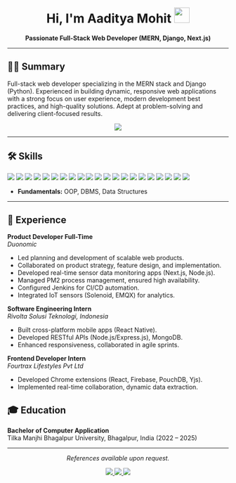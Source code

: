 

<h1 align="center">Hi, I'm Aaditya Mohit <img src="https://media.giphy.com/media/hvRJCLFzcasrR4ia7z/giphy.gif" width="35"></h1>

<p align="center">
  <b>Passionate Full-Stack Web Developer (MERN, Django, Next.js)</b>
</p>

---

## 🧑‍💻 Summary

Full-stack web developer specializing in the MERN stack and Django (Python). Experienced in building dynamic, responsive web applications with a strong focus on user experience, modern development best practices, and high-quality solutions. Adept at problem-solving and delivering client-focused results.<p align="center">
  <a href="https://port-folio-eight-lake.vercel.app/" target="_blank">
  <img src="https://img.shields.io/badge/Portfolio-blue?style=for-the-badge&logo=vercel&logoColor=white"/>
  </a>
</p>

---

## 🛠️ Skills

<p>
  <img src="https://img.shields.io/badge/Python-3776AB?style=flat-square&logo=python&logoColor=white"/>
  <img src="https://img.shields.io/badge/Java-007396?style=flat-square&logo=java&logoColor=white"/>
  <img src="https://img.shields.io/badge/JavaScript-F7DF1E?style=flat-square&logo=javascript&logoColor=black"/>
  <img src="https://img.shields.io/badge/HTML5-E34F26?style=flat-square&logo=html5&logoColor=white"/>
  <img src="https://img.shields.io/badge/CSS3-1572B6?style=flat-square&logo=css3&logoColor=white"/>
  <img src="https://img.shields.io/badge/React-20232A?style=flat-square&logo=react&logoColor=61DAFB"/>
  <img src="https://img.shields.io/badge/React_Native-20232A?style=flat-square&logo=react&logoColor=61DAFB"/>
  <img src="https://img.shields.io/badge/Express.js-404D59?style=flat-square&logo=express&logoColor=white"/>
  <img src="https://img.shields.io/badge/Node.js-339933?style=flat-square&logo=node.js&logoColor=white"/>
  <img src="https://img.shields.io/badge/Django-092E20?style=flat-square&logo=django&logoColor=white"/>
  <img src="https://img.shields.io/badge/Next.js-000000?style=flat-square&logo=next.js&logoColor=white"/>
  <img src="https://img.shields.io/badge/MongoDB-4EA94B?style=flat-square&logo=mongodb&logoColor=white"/>
  <img src="https://img.shields.io/badge/SQL-4479A1?style=flat-square&logo=postgresql&logoColor=white"/>
  <img src="https://img.shields.io/badge/Git-F05032?style=flat-square&logo=git&logoColor=white"/>
  <img src="https://img.shields.io/badge/GitHub-181717?style=flat-square&logo=github&logoColor=white"/>
  <img src="https://img.shields.io/badge/Netlify-00C7B7?style=flat-square&logo=netlify&logoColor=white"/>
  <img src="https://img.shields.io/badge/Unix-4EAA25?style=flat-square&logo=gnubash&logoColor=white"/>
  <img src="https://img.shields.io/badge/Webpack-8DD6F9?style=flat-square&logo=webpack&logoColor=black"/>
  <img src="https://img.shields.io/badge/VS%20Code-007ACC?style=flat-square&logo=visual-studio-code&logoColor=white"/>
  <img src="https://img.shields.io/badge/Firebase-FFCA28?style=flat-square&logo=firebase&logoColor=black"/>
  <img src="https://img.shields.io/badge/Figma-F24E1E?style=flat-square&logo=figma&logoColor=white"/>
</p>

- **Fundamentals:** OOP, DBMS, Data Structures

---


## 💼 Experience

**Product Developer Full-Time**  
*Duonomic*  
- Led planning and development of scalable web products.
- Collaborated on product strategy, feature design, and implementation.
- Developed real-time sensor data monitoring apps (Next.js, Node.js).
- Managed PM2 process management, ensured high availability.
- Configured Jenkins for CI/CD automation.
- Integrated IoT sensors (Solenoid, EMQX) for analytics.

**Software Engineering Intern**  
*Rivolta Solusi Teknologi, Indonesia*    
- Built cross-platform mobile apps (React Native).
- Developed RESTful APIs (Node.js/Express.js), MongoDB.
- Enhanced responsiveness, collaborated in agile sprints.

**Frontend Developer Intern**  
*Fourtrax Lifestyles Pvt Ltd* 
- Developed Chrome extensions (React, Firebase, PouchDB, Yjs).
- Implemented real-time collaboration, dynamic data extraction.
 
## 🎓 Education

**Bachelor of Computer Application**  
Tilka Manjhi Bhagalpur University, Bhagalpur, India (2022 – 2025)

---

<p align="center">
  <i>References available upon request.</i>
</p>

<p align="center">
  <a href="https://www.linkedin.com/in/YOUR_LINKEDIN_PROFILE" target="_blank">
    <img src="https://img.shields.io/badge/LinkedIn-0A66C2?style=flat-square&logo=linkedin&logoColor=white"/>
  </a>
  <a href="mailto:YOUR_EMAIL@gmail.com">
    <img src="https://img.shields.io/badge/Email-D14836?style=flat-square&logo=gmail&logoColor=white"/>
  </a>
  <a href="https://port-folio-eight-lake.vercel.app/" target="_blank">
    <img src="https://img.shields.io/badge/Portfolio-3776AB?style=flat-square&logo=python&logoColor=white"/>
  </a>
</p>
